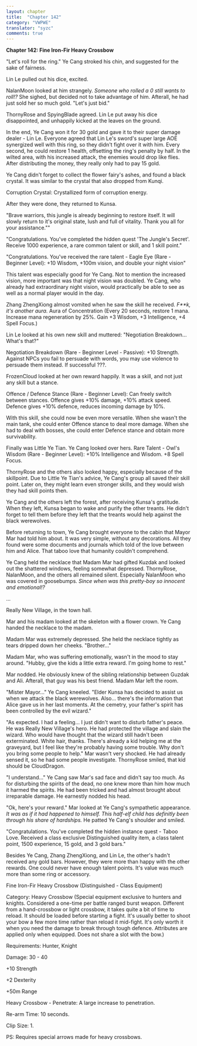 ```yaml
---
layout: chapter
title:  "Chapter 142"
category: "VWPWE"
translator: "syzc"
comments: true
---
```


**Chapter 142: Fine Iron-Fir Heavy Crossbow**

"Let's roll for the ring." Ye Cang stroked his chin, and suggested for the sake of fairness.

Lin Le pulled out his dice, excited.

NalanMoon looked at him strangely. *Someone who rolled a 0 still wants to roll!?* She sighed, but decided not to take advantage of him. Afterall, he had just sold her so much gold. "Let's just bid."

ThornyRose and SpyingBlade agreed. Lin Le put away his dice disappointed, and unhappily kicked at the leaves on the ground.

In the end, Ye Cang won it for 30 gold and gave it to their super damage dealer - Lin Le. Everyone agreed that Lin Le's sword's super large AOE synergized well with this ring, so they didn't fight over it with him. Every second, he could restore 1 health, offsetting the ring's penalty by half. In the wilted area, with his increased attack, the enemies would drop like flies. After distributing the money, they really only had to pay 15 gold.

Ye Cang didn't forget to collect the flower fairy's ashes, and found a black crystal. It was similar to the crystal that also dropped from Kunqi.

Corruption Crystal: Crystallized form of corruption energy.

After they were done, they returned to Kunsa.

"Brave warriors, this jungle is already beginning to restore itself. It will slowly return to it's original state, lush and full of vitality. Thank you all for your assistance.""

"Congratulations. You've completed the hidden quest 'The Jungle's Secret'. Receive 1000 experience, a rare common talent or skill, and 1 skill point."

"Congratulations. You've received the rare talent - Eagle Eye (Rare - Beginner Level): +10 Wisdom, +100m vision, and double your night vision"

This talent was especially good for Ye Cang. Not to mention the increased vision, more important was that night vision was doubled. Ye Cang, who already had extraordinary night vision, would practically be able to see as well as a normal player would in the day.

Zhang ZhengXiong almost vomited when he saw the skill he received. *F\*\*k, it's another aura.* Aura of Concentration (Every 20 seconds, restore 1 mana. Increase mana regeneration by 25%. Gain +3 Wisdom, +3 Intelligence, +4 Spell Focus.)

Lin Le looked at his own new skill and muttered: "Negotiation Breakdown... What's that?"

Negotiation Breakdown (Rare - Beginner Level - Passive): +10 Strength. Against NPCs you fail to persuade with words, you may use violence to persuade them instead. If successful ???.

FrozenCloud looked at her own reward happily. It was a skill, and not just any skill but a stance.

Offence / Defence Stance (Rare - Beginner Level): Can freely switch between stances. Offence gives +10% damage, +10% attack speed. Defence gives +10% defence, reduces incoming damage by 10%.

With this skill, she could now be even more versatile. When she wasn't the main tank, she could enter Offence stance to deal more damage. When she had to deal with bosses, she could enter Defence stance and obtain more survivability.

Finally was Little Ye Tian. Ye Cang looked over hers. Rare Talent - Owl's Wisdom (Rare - Beginner Level): +10% Intelligence and Wisdom. +8 Spell Focus.

ThornyRose and the others also looked happy, especially because of the skillpoint. Due to Little Ye Tian's advice, Ye Cang's group all saved their skill point. Later on, they might learn even stronger skills, and they would wish they had skill points then.

Ye Cang and the others left the forest, after receiving Kunsa's gratitude. When they left, Kunsa began to wake and purify the other treants. He didn't forget to tell them before they left that the treants would help against the black werewolves.

Before returning to town, Ye Cang brought everyone to the cabin that Mayor Mar had told him about. It was very simple, without any decorations. All they found were some documents and journals which told of the love between him and Alice. That taboo love that humanity couldn't comprehend.

Ye Cang held the necklace that Madam Mar had gifted Kuzdak and looked out the shattered windows, feeling somewhat depressed. ThornyRose, NalanMoon, and the others all remained silent. Especially NalanMoon who was covered in goosebumps. *Since when was this pretty-boy so innocent and emotional!?*

...

Really New Village, in the town hall.

Mar and his madam looked at the skeleton with a flower crown. Ye Cang handed the necklace to the madam.

Madam Mar was extremely depressed. She held the necklace tightly as tears dripped down her cheeks. "Brother..."

Madam Mar, who was suffering emotionally, wasn't in the mood to stay around. "Hubby, give the kids a little extra reward. I'm going home to rest."

Mar nodded. He obviously knew of the sibling relationship between Guzdak and Ali. Afterall, that guy was his best friend. Madam Mar left the room.

"Mister Mayor..." Ye Cang kneeled. "Elder Kunsa has decided to assist us when we attack the black werewolves. Also... there's the information that Alice gave us in her last moments. At the cemetry, your father's spirit has been controlled by the evil wizard."

"As expected. I had a feeling... I just didn't want to disturb father's peace. He was Really New Village's hero. He had protected the village and slain the wizard. Who would have thought that the wizard still hadn't been exterminated. White hair, thanks. There's already a kid helping me at the graveyard, but I feel like they're probably having some trouble. Why don't you bring some people to help." Mar wasn't very shocked. He had already sensed it, so he had some people investigate. ThornyRose smiled, that kid should be CloudDragon.

"I understand..." Ye Cang saw Mar's sad face and didn't say too much. As for disturbing the spirits of the dead, no one knew more than him how much it harmed the spirits. He had been tricked and had almost brought about irreparable damage. He earnestly nodded his head.

"Ok, here's your reward." Mar looked at Ye Cang's sympathetic appearance. *It was as if it had happened to himself. This half-elf child has definitly been through his share of hardships.* He patted Ye Cang's shoulder and smiled.

"Congratulations. You've completed the hidden instance quest - Taboo Love. Received a class exclusive Distinguished quality item, a class talent point, 1500 experience, 15 gold, and 3 gold bars."

Besides Ye Cang, Zhang ZhengXiong, and Lin Le, the other's hadn't received any gold bars. However, they were more than happy with the other rewards. One could never have enough talent points. It's value was much more than some ring or accessory.

Fine Iron-Fir Heavy Crossbow (Distinguished - Class Equipment)

Category: Heavy Crossbow (Special equipment exclusive to hunters and knights. Considered a one-time per battle ranged burst weapon. Different from a hand-crossbow or light crossbow, it takes quite a bit of time to reload. It should be loaded before starting a fight. It's usually better to shoot your bow a few more time rather than reload it mid-fight. It's only worth it when you need the damage to break through tough defence. Attributes are applied only when equipped. Does not share a slot with the bow.)

Requirements: Hunter, Knight

Damage: 30 - 40

+10 Strength

+2 Dexterity

+50m Range

Heavy Crossbow - Penetrate: A large increase to penetration.

Re-arm Time: 10 seconds.

Clip Size: 1.

PS: Requires special arrows made for heavy crossbows.
